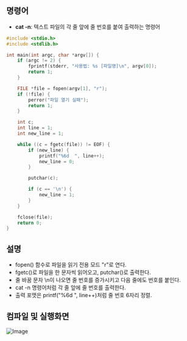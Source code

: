 ## 명령어
- **cat -n**: 텍스트 파일의 각 줄 앞에 줄 번호를 붙여 출력하는 명령어

```c
#include <stdio.h>
#include <stdlib.h>

int main(int argc, char *argv[]) {
    if (argc != 2) {
        fprintf(stderr, "사용법: %s [파일명]\n", argv[0]);
        return 1;
    }

    FILE *file = fopen(argv[1], "r");
    if (!file) {
        perror("파일 열기 실패");
        return 1;
    }

    int c;
    int line = 1;
    int new_line = 1;

    while ((c = fgetc(file)) != EOF) {
        if (new_line) {
            printf("%6d  ", line++);
            new_line = 0;
        }

        putchar(c);

        if (c == '\n') {
            new_line = 1;
        }
    }

    fclose(file);
    return 0;
}
```
## 설명

- fopen() 함수로 파일을 읽기 전용 모드 "r"로 연다.
- fgetc()로 파일을 한 문자씩 읽어오고, putchar()로 출력한다.
- 줄 바꿈 문자 \n이 나오면 줄 번호를 증가시키고 다음 줄에도 번호를 붙인다.
- cat -n 명령어처럼 각 줄 앞에 줄 번호를 출력한다.
- 출력 포맷은 printf("%6d ", line++)처럼 줄 번호 6자리 정렬.

## 컴파일 및 실행화면

![Image](https://github.com/user-attachments/assets/a9b68d70-299b-40b3-97ab-56ba843da718)
